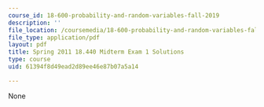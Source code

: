 ```yaml
---
course_id: 18-600-probability-and-random-variables-fall-2019
description: ''
file_location: /coursemedia/18-600-probability-and-random-variables-fall-2019/61394f8d49ead2d89ee46e87b07a5a14_MIT18_600F19_mid1_S2011_soln.pdf
file_type: application/pdf
layout: pdf
title: Spring 2011 18.440 Midterm Exam 1 Solutions
type: course
uid: 61394f8d49ead2d89ee46e87b07a5a14

---
```

None